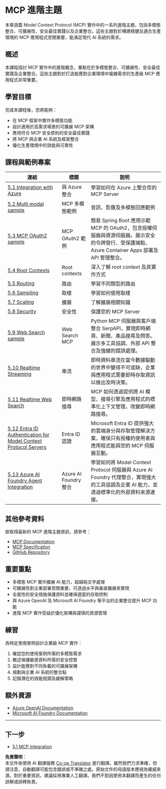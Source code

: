 <!--
CO_OP_TRANSLATOR_METADATA:
{
  "original_hash": "1949cb32394aeb1bdec8870f309005a3",
  "translation_date": "2025-07-16T21:03:54+00:00",
  "source_file": "05-AdvancedTopics/README.md",
  "language_code": "tw"
}
-->
# MCP 進階主題

本章涵蓋 Model Context Protocol (MCP) 實作中的一系列進階主題，包括多模態整合、可擴展性、安全最佳實踐以及企業整合。這些主題對於構建穩健且適合生產環境的 MCP 應用程式至關重要，能滿足現代 AI 系統的需求。

## 概述

本課程探討 MCP 實作中的進階概念，重點在於多模態整合、可擴展性、安全最佳實踐及企業整合。這些主題對於打造能應對企業環境中複雜需求的生產級 MCP 應用程式非常重要。

## 學習目標

完成本課程後，您將能夠：

- 在 MCP 框架中實作多模態功能
- 設計適用於高需求場景的可擴展 MCP 架構
- 應用符合 MCP 安全原則的安全最佳實踐
- 將 MCP 與企業 AI 系統及框架整合
- 優化生產環境中的效能與可靠性

## 課程與範例專案

| 連結 | 標題 | 說明 |
|------|-------|-------------|
| [5.1 Integration with Azure](./mcp-integration/README.md) | 與 Azure 整合 | 學習如何在 Azure 上整合您的 MCP Server |
| [5.2 Multi modal sample](./mcp-multi-modality/README.md) | MCP 多模態範例 | 音訊、影像及多模態回應範例 |
| [5.3 MCP OAuth2 sample](../../../05-AdvancedTopics/mcp-oauth2-demo) | MCP OAuth2 範例 | 簡易 Spring Boot 應用示範 MCP 的 OAuth2，包含授權伺服器與資源伺服器。展示安全的令牌發行、受保護端點、Azure Container Apps 部署及 API 管理整合。 |
| [5.4 Root Contexts](./mcp-root-contexts/README.md) | Root contexts | 深入了解 root context 及其實作方式 |
| [5.5 Routing](./mcp-routing/README.md) | 路由 | 學習不同類型的路由 |
| [5.6 Sampling](./mcp-sampling/README.md) | 取樣 | 學習如何使用取樣 |
| [5.7 Scaling](./mcp-scaling/README.md) | 擴展 | 了解擴展相關知識 |
| [5.8 Security](./mcp-security/README.md) | 安全性 | 保護您的 MCP Server |
| [5.9 Web Search sample](./web-search-mcp/README.md) | Web Search MCP | Python MCP 伺服器與客戶端整合 SerpAPI，實現即時網頁、新聞、產品搜尋及問答。展示多工具協調、外部 API 整合及強健的錯誤處理。 |
| [5.10 Realtime Streaming](./mcp-realtimestreaming/README.md) | 串流 | 即時資料串流在當今數據驅動的世界中變得不可或缺，企業與應用程式需要即時存取資訊以做出及時決策。 |
| [5.11 Realtime Web Search](./mcp-realtimesearch/README.md) | 即時網路搜尋 | MCP 如何透過提供跨 AI 模型、搜尋引擎及應用程式的標準化上下文管理，改變即時網路搜尋。 |
| [5.12  Entra ID Authentication for Model Context Protocol Servers](./mcp-security-entra/README.md) | Entra ID 認證 | Microsoft Entra ID 提供強大的雲端身分與存取管理解決方案，確保只有授權的使用者與應用程式能與您的 MCP 伺服器互動。 |
| [5.13 Azure AI Foundry Agent Integration](./mcp-foundry-agent-integration/README.md) | Azure AI Foundry 整合 | 學習如何將 Model Context Protocol 伺服器與 Azure AI Foundry 代理整合，實現強大的工具協調及企業 AI 能力，並透過標準化的外部資料來源連接。 |

## 其他參考資料

欲取得最新的 MCP 進階主題資訊，請參考：
- [MCP Documentation](https://modelcontextprotocol.io/)
- [MCP Specification](https://spec.modelcontextprotocol.io/)
- [GitHub Repository](https://github.com/modelcontextprotocol)

## 重要重點

- 多模態 MCP 實作擴展 AI 能力，超越純文字處理
- 可擴展性對企業部署至關重要，可透過水平與垂直擴展來實現
- 全面性的安全措施保護資料並確保適當的存取控制
- 與 Azure OpenAI 及 Microsoft AI Foundry 等平台的企業整合提升 MCP 功能
- 進階 MCP 實作受益於優化架構與謹慎的資源管理

## 練習

為特定使用案例設計企業級 MCP 實作：

1. 確認您的使用案例所需的多模態需求
2. 概述保護敏感資料所需的安全控管
3. 設計能應對不同負載的可擴展架構
4. 規劃與企業 AI 系統的整合點
5. 記錄潛在的效能瓶頸及緩解策略

## 額外資源

- [Azure OpenAI Documentation](https://learn.microsoft.com/en-us/azure/ai-services/openai/)
- [Microsoft AI Foundry Documentation](https://learn.microsoft.com/en-us/ai-services/)

---

## 下一步

- [5.1 MCP Integration](./mcp-integration/README.md)

**免責聲明**：  
本文件係使用 AI 翻譯服務 [Co-op Translator](https://github.com/Azure/co-op-translator) 進行翻譯。雖然我們力求準確，但請注意，自動翻譯可能包含錯誤或不準確之處。原始文件的母語版本應視為權威來源。對於重要資訊，建議採用專業人工翻譯。我們不對因使用本翻譯而產生的任何誤解或誤釋負責。